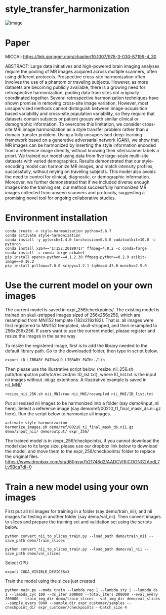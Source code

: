 # style_transfer_harmonization
![image](https://github.com/bigting84/style_transfer_harmonization/blob/main/represent_pictures/video_ref1.gif)

# Paper
MICCAI: https://link.springer.com/chapter/10.1007/978-3-030-87199-4_30

ABSTRACT:
Large data initiatives and high-powered brain imaging analyses require the pooling of MR images acquired across multiple scanners, often using different protocols. Prospective cross-site harmonization often involves the use of a phantom or traveling subjects. However, as more datasets are becoming publicly available, there is a growing need for retrospective harmonization, pooling data from sites not originally coordinated together. Several retrospective harmonization techniques have shown promise in removing cross-site image variation. However, most unsupervised methods cannot distinguish between image-acquisition based variability and cross-site population variability, so they require that datasets contain subjects or patient groups with similar clinical or demographic information. To overcome this limitation, we consider cross-site MRI image harmonization as a style transfer problem rather than a domain transfer problem. Using a fully unsupervised deep-learning framework based on a generative adversarial network (GAN), we show that MR images can be harmonized by inserting the style information encoded from a reference image directly, without knowing their site/scanner labels a priori. We trained our model using data from five large-scale multi-site datasets with varied demographics. Results demonstrated that our style-encoding model can harmonize MR images, and match intensity profiles, successfully, without relying on traveling subjects. This model also avoids the need to control for clinical, diagnostic, or demographic information. Moreover, we further demonstrated that if we included diverse enough images into the training set, our method successfully harmonized MR images collected from unseen scanners and protocols, suggesting a promising novel tool for ongoing collaborative studies.

# Environment installation
```
conda create -n style-harmonization python=3.6.7 
conda activate style-harmonization
conda install -y pytorch=1.4.0 torchvision=0.5.0 cudatoolkit=10.0 -c pytorch 
conda install x264=='1!152.20180717' ffmpeg=4.0.2 -c conda-forge 
conda install -c conda-forge nibabel
pip install opencv-python==4.1.2.30 ffmpeg-python==0.2.0 scikit-image==0.16.2 
pip install pillow==7.0.0 scipy==1.2.1 tqdm==4.43.0 munch==2.5.0
```
# Use the current model on your own images

The current model is saved in expr_256/checkpoints/. The existing model is trained on skull-stripped images sized of 256x256x256, which are resampled from MNI152 template (182x218x182). That is: all images were first registered to MNI152 templated, skull-stripped, and then resampled to 256x256x256. If users want to use the current model, please register and resize the images in the same way.

To resize the registered image, first is to add the library needed to the default library path. Go to the downloaded folder, then type in script below.

```
export LD_LIBRARY_PATH=$LD_LIBRARY_PATH:./lib
```

Then please use the illustrative script below, (resize_nii_256.sh path/to/input/nii path/to/resized/nii ID_list.txt), where ID_list.txt is the input nii images without .nii.gz extentions. A illustrative example is saved in nii_MNI/ 

```
resize_nii_256.sh nii_MNI/raw nii_MNI/resampled nii_MNI/ID_list.txt
```

Put all resized nii images to be harmonized into a folder (say demo/input_nii here). Select a reference image (say demo/ref/00210_t1_final_mask_ds.nii.gz here). Run the script below to harmonize all images.

```
activate style-harmonization
harmonize_images.sh demo/ref/00210_t1_final_mask_ds.nii.gz demo/input_nii/ demo/output/ expr_256/
```

The trained model is in /expr_256/checkpoints/, if you cannot download the model due to its large size, please use our dropbox link below to download the model, and move them to the expr_256/checkpoints/ folder to replace the original files.
https://www.dropbox.com/sh/d60gvw7h21748d2/AADCVfKjCOONG2AodL7Lv5Bca?dl=0

# Train a new model using your own images

First put all nii images for training in a folder (say demo/train_nii), and nii images for testing in another folder (say demo/val_nii). Then convert images to slices and prepare the training set and validation set using the scripts below.
```
python convert_nii_to_slices_train.py --load_path demo/train_nii --save_path demo/train_slices

python convert_nii_to_slices_train.py --load_path demo/val_nii --save_path demo/val_slices
```
Select GPU
```
export CUDA_VISIBLE_DEVICES=3
```

Train the model using the slices just created
```
python main.py --mode train --lambda_reg 1 --lambda_sty 1 --lambda_ds 1 --lambda_cyc 100 --ds_iter 200000 --total_iters 200000 --eval_every 200000 --train_img_dir demo/train_slices --val_img_dir demo/val_slices --sample_every 5000 --sample_dir expr_customer/samples --checkpoint_dir expr_customer/checkpoints --batch_size 4
```




